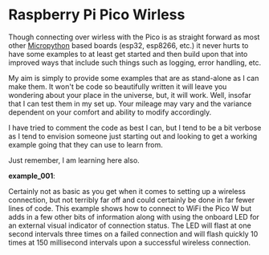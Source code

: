 # Raspberry Pi Pico Wirless

Though connecting over wirless with the Pico is as straight forward as most other [Micropython](https://micropython.org/) based boards (esp32, esp8266, etc.) it never hurts to have some examples to at least get started and then build upon that into improved ways that include such things such as logging, error handling, etc.

My aim is simply to provide some examples that are as stand-alone as I can make them.  It won't be code so beautifully written it will leave you wondering about your place in the universe, but, it will work.  Well, insofar that I can test them in my set up.  Your mileage may vary and the variance dependent on your comfort and ability to modify accordingly.

I have tried to comment the code as best I can, but I tend to be a bit verbose as I tend to envision someone just starting out and looking to get a working example going that they can use to learn from.

Just remember, I am learning here also.

**example_001**:

Certainly not as basic as you get when it comes to setting up a wireless connection, but not terribly far off and could certainly be done in far fewer lines of code.  This example shows how to connect to WiFi the Pico W but adds in a few other bits of information along with using the onboard LED for an external visual indicator of connection status.  The LED will flast at one second intervals three times on a failed connection and will flash quickly 10 times at 150 millisecond intervals upon a successful wireless connection.